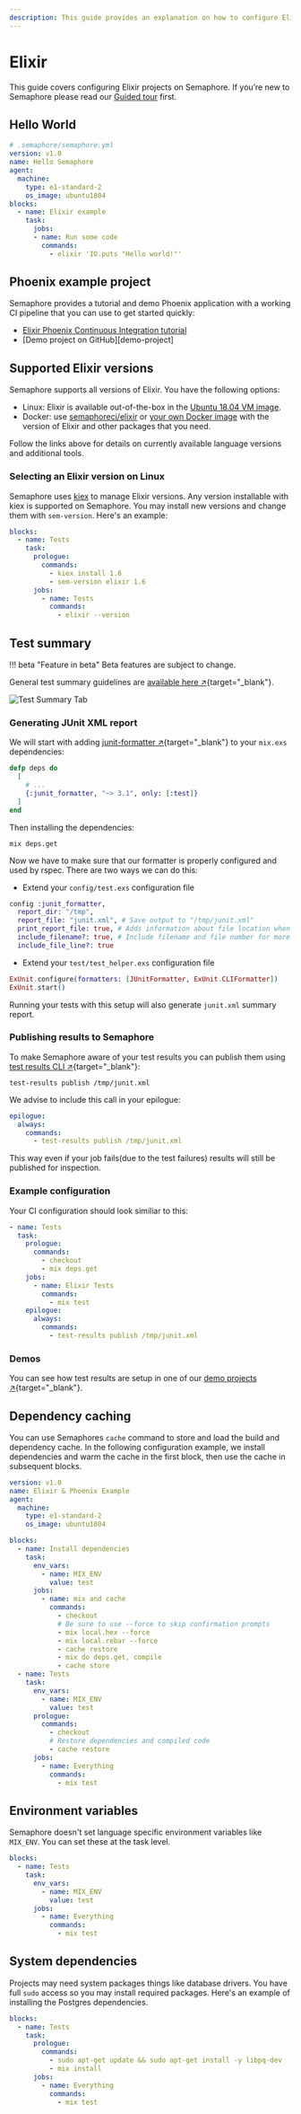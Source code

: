 ```yaml
---
description: This guide provides an explanation on how to configure Elixir projects on Semaphore 2.0. It provides example projects as well that should help you get started.
---
```


# Elixir

This guide covers configuring Elixir projects on Semaphore.
If you’re new to Semaphore please read our
[Guided tour](https://docs.semaphoreci.com/guided-tour/getting-started/) first.

## Hello World

```yaml
# .semaphore/semaphore.yml
version: v1.0
name: Hello Semaphore
agent:
  machine:
    type: e1-standard-2
    os_image: ubuntu1804
blocks:
  - name: Elixir example
    task:
      jobs:
      - name: Run some code
        commands:
          - elixir 'IO.puts "Hello world!"'
```

## Phoenix example project

Semaphore provides a tutorial and demo Phoenix application with a working
CI pipeline that you can use to get started quickly:

- [Elixir Phoenix Continuous Integration tutorial][tutorial]
- [Demo project on GitHub][demo-project]

## Supported Elixir versions

Semaphore supports all versions of Elixir. You have the following options:

- Linux: Elixir is available out-of-the-box in the [Ubuntu 18.04 VM image][ubuntu-elixir].
- Docker: use [semaphoreci/elixir](/ci-cd-environment/semaphore-registry-images/#elixir) or
  [your own Docker image][docker-env] with the version of Elixir and other
  packages that you need.

Follow the links above for details on currently available language versions and
additional tools.

### Selecting an Elixir version on Linux

Semaphore uses [kiex](https://github.com/taylor/kiex) to manage
Elixir versions. Any version installable with kiex is supported on
Semaphore. You may install new versions and change them with `sem-version`.
Here's an example:

``` yaml
blocks:
  - name: Tests
    task:
      prologue:
        commands:
          - kiex install 1.6
          - sem-version elixir 1.6
      jobs:
        - name: Tests
          commands:
            - elixir --version
```

## Test summary

!!! beta "Feature in beta"
    Beta features are subject to change.

General test summary guidelines are [available here ↗](/essentials/test-summary/#how-to-use-it){target="_blank"}.

![Test Summary Tab](elixir/summary-tab.png)

### Generating JUnit XML report

We will start with adding [junit-formatter ↗][junit-formatter]{target="_blank"} to your `mix.exs` dependencies:

```Elixir
defp deps do
  [
    # ...
    {:junit_formatter, "~> 3.1", only: [:test]}
  ]
end
```

Then installing the dependencies:

```shell
mix deps.get
```

Now we have to make sure that our formatter is properly configured and used by rspec.
There are two ways we can do this:

- Extend your `config/test.exs` configuration file

```Elixir
config :junit_formatter,
  report_dir: "/tmp",
  report_file: "junit.xml", # Save output to "/tmp/junit.xml"
  print_report_file: true, # Adds information about file location when suite finishes
  include_filename?: true, # Include filename and file number for more insights
  include_file_line?: true
```

- Extend your `test/test_helper.exs` configuration file

```Elixir
ExUnit.configure(formatters: [JUnitFormatter, ExUnit.CLIFormatter])
ExUnit.start()
```

Running your tests with this setup will also generate `junit.xml` summary report.

### Publishing results to Semaphore

To make Semaphore aware of your test results you can publish them using [test results CLI ↗][test-results-cli]{target="_blank"}:

```shell
test-results publish /tmp/junit.xml
```

We advise to include this call in your epilogue:

```yaml
epilogue:
  always:
    commands:
      - test-results publish /tmp/junit.xml
```

This way even if your job fails(due to the test failures) results will still be published for inspection.

### Example configuration

Your CI configuration should look similiar to this:

```yaml
- name: Tests
  task:
    prologue:
      commands:
        - checkout
        - mix deps.get
    jobs:
      - name: Elixir Tests
        commands:
          - mix test
    epilogue:
      always:
        commands:
          - test-results publish /tmp/junit.xml
```

### Demos

You can see how test results are setup in one of our [demo projects ↗][test-results-demo]{target="_blank"}.

## Dependency caching

You can use Semaphores `cache` command to store and load the build and
dependency cache. In the following configuration example, we install
dependencies and warm the cache in the first block, then use the cache
in subsequent blocks.

``` yaml
version: v1.0
name: Elixir & Phoenix Example
agent:
  machine:
    type: e1-standard-2
    os_image: ubuntu1804

blocks:
  - name: Install dependencies
    task:
      env_vars:
        - name: MIX_ENV
          value: test
      jobs:
        - name: mix and cache
          commands:
            - checkout
            # Be sure to use --force to skip confirmation prompts
            - mix local.hex --force
            - mix local.rebar --force
            - cache restore
            - mix do deps.get, compile
            - cache store
  - name: Tests
    task:
      env_vars:
        - name: MIX_ENV
          value: test
      prologue:
        commands:
          - checkout
          # Restore dependencies and compiled code
          - cache restore
      jobs:
        - name: Everything
          commands:
            - mix test
```

## Environment variables

Semaphore doesn't set language specific environment variables like
`MIX_ENV`. You can set these at the task level.

``` yaml
blocks:
  - name: Tests
    task:
      env_vars:
        - name: MIX_ENV
          value: test
      jobs:
        - name: Everything
          commands:
            - mix test
```

## System dependencies

Projects may need system packages things like database drivers. You
have full `sudo` access so you may install required packages. Here's
an example of installing the Postgres dependencies.

``` yaml
blocks:
  - name: Tests
    task:
      prologue:
        commands:
          - sudo apt-get update && sudo apt-get install -y libpq-dev
          - mix install
      jobs:
        - name: Everything
          commands:
            - mix test
```

[ubuntu-elixir]: https://docs.semaphoreci.com/ci-cd-environment/ubuntu-18.04-image/#erlang-and-elixir
[docker-env]: https://docs.semaphoreci.com/ci-cd-environment/custom-ci-cd-environment-with-docker/
[tutorial]: https://docs.semaphoreci.com/examples/elixir-phoenix-continuous-integration/
[test-results-demo]: https://github.com/semaphoreci-demos/semaphore-demo-elixir-phoenix
[junit-formatter]: https://github.com/victorolinasc/junit-formatter
[test-results-cli]: /reference/test-results-cli-reference/
